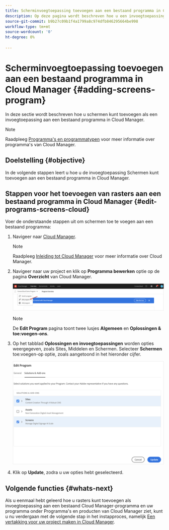```yaml
---
title: Scherminvoegtoepassing toevoegen aan een bestaand programma in Cloud Manager
description: Op deze pagina wordt beschreven hoe u een invoegtoepassing voor schermen toevoegt aan een bestaand programma in Cloud Manager for Screens als Cloud Service.
source-git-commit: b9b27c09b1f4a1799a8c974dfb846295664be998
workflow-type: tm+mt
source-wordcount: '0'
ht-degree: 0%

---
```



# Scherminvoegtoepassing toevoegen aan een bestaand programma in Cloud Manager {#adding-screens-program}

In deze sectie wordt beschreven hoe u schermen kunt toevoegen als een invoegtoepassing aan een bestaand programma in Cloud Manager.

>[!NOTE]
>Raadpleeg [Programma&#39;s en programmatypen](https://experienceleague.adobe.com/docs/experience-manager-cloud-service/onboarding/getting-access/understand-program-types.html?lang=en) voor meer informatie over programma&#39;s van Cloud Manager.

## Doelstelling {#objective}

In de volgende stappen leert u hoe u de invoegtoepassing Schermen kunt toevoegen aan een bestaand programma in Cloud Manager.

## Stappen voor het toevoegen van rasters aan een bestaand programma in Cloud Manager {#edit-programs-screens-cloud}

Voer de onderstaande stappen uit om schermen toe te voegen aan een bestaand programma:

1. Navigeer naar [Cloud Manager](https://my.cloudmanager.adobe.com/).

   >[!NOTE]
   >Raadpleeg [Inleiding tot Cloud Manager](https://experienceleague.adobe.com/docs/experience-manager-cloud-service/onboarding/onboarding-concepts/cloud-manager-introduction.html?lang=en) voor meer informatie over Cloud Manager.

1. Navigeer naar uw project en klik op **Programma bewerken** optie op de pagina **Overzicht** van Cloud Manager.

   ![afbeelding](/help/screens-cloud/assets/onboarding/add-onexisting1.png)

   >[!NOTE]
   >De **Edit Program** pagina toont twee lusjes **Algemeen** en **Oplossingen &amp; toe:voegen-ons**.

1. Op het tabblad **Oplossingen en invoegtoepassingen** worden opties weergegeven, zoals Sites, Middelen en Schermen. Selecteer **Schermen** toe:voegen-op optie, zoals aangetoond in het hieronder cijfer.

   ![afbeelding](/help/screens-cloud/assets/onboarding/add-onexisting2.png)

1. Klik op **Update**, zodra u uw opties hebt geselecteerd.

## Volgende functies {#whats-next}

Als u eenmaal hebt geleerd hoe u rasters kunt toevoegen als invoegtoepassing aan een bestaand Cloud Manager-programma en uw programma onder Programma&#39;s en producten van Cloud Manager ziet, kunt u nu verdergaan met de volgende stap in het instapproces, namelijk [Een vertakking voor uw project maken in Cloud Manager](/help/screens-cloud/onboarding-screens-cloud/creating-a-branch.md).